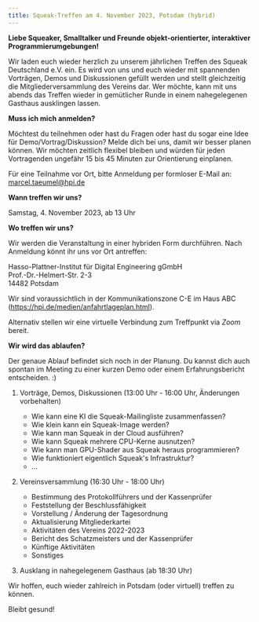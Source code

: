 ```yaml
---
title: Squeak-Treffen am 4. November 2023, Potsdam (hybrid)
---
```


**Liebe Squeaker, Smalltalker und Freunde objekt-orientierter, interaktiver Programmierumgebungen!**

Wir laden euch wieder herzlich zu unserem jährlichen Treffen des Squeak Deutschland e.V. ein. Es wird von uns und euch wieder mit spannenden Vorträgen, Demos und Diskussionen gefüllt werden und stellt gleichzeitig die Mitgliederversammlung des Vereins dar. Wer möchte, kann mit uns abends das Treffen wieder in gemütlicher Runde in einem nahegelegenen Gasthaus ausklingen lassen.

**Muss ich mich anmelden?**

Möchtest du teilnehmen oder hast du Fragen oder hast du sogar eine Idee für Demo/Vortrag/Diskussion? Melde dich bei uns, damit wir besser planen können. Wir möchten zeitlich flexibel bleiben und würden für jeden Vortragenden ungefähr 15 bis 45 Minuten zur Orientierung einplanen.

Für eine Teilnahme vor Ort, bitte Anmeldung per formloser E-Mail an: marcel.taeumel@hpi.de

**Wann treffen wir uns?**

Samstag, 4. November 2023, ab 13 Uhr

**Wo treffen wir uns?**

Wir werden die Veranstaltung in einer hybriden Form durchführen. Nach Anmeldung könnt ihr uns vor Ort antreffen:

Hasso-Plattner-Institut für Digital Engineering gGmbH
<br /> Prof.-Dr.-Helmert-Str. 2-3
<br /> 14482 Potsdam

Wir sind voraussichtlich in der Kommunikationszone C-E im Haus ABC (https://hpi.de/medien/anfahrtlageplan.html).

Alternativ stellen wir eine virtuelle Verbindung zum Treffpunkt via *Zoom* bereit.

**Wir wird das ablaufen?**

Der genaue Ablauf befindet sich noch in der Planung. Du kannst dich auch spontan im Meeting zu einer kurzen Demo oder einem Erfahrungsbericht entscheiden. :)

1. Vorträge, Demos, Diskussionen (13:00 Uhr - 16:00 Uhr, Änderungen vorbehalten)
   - Wie kann eine KI die Squeak-Mailingliste zusammenfassen?
   - Wie klein kann ein Squeak-Image werden?
   - Wie kann man Squeak in der Cloud ausführen?
   - Wie kann Squeak mehrere CPU-Kerne ausnutzen?
   - Wie kann man GPU-Shader aus Squeak heraus programmieren?
   - Wie funktioniert eigentlich Squeak's Infrastruktur?
   - ...

2. Vereinsversammlung (16:30 Uhr - 18:00 Uhr) 
   - Bestimmung des Protokollführers und der Kassenprüfer
   - Feststellung der Beschlussfähigkeit
   - Vorstellung / Änderung der Tagesordnung
   - Aktualisierung Mitgliederkartei
   - Aktivitäten des Vereins 2022-2023
   - Bericht des Schatzmeisters und der Kassenprüfer
   - Künftige Aktivitäten
   - Sonstiges

3. Ausklang in nahegelegenem Gasthaus (ab 18:30 Uhr)

Wir hoffen, euch wieder zahlreich in Potsdam (oder virtuell) treffen zu können.

Bleibt gesund!
